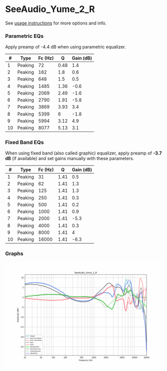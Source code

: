 # SeeAudio_Yume_2_R
See [usage instructions](https://github.com/jaakkopasanen/AutoEq#usage) for more options and info.

### Parametric EQs
Apply preamp of -4.4 dB when using parametric equalizer.

|   # | Type    |   Fc (Hz) |    Q |   Gain (dB) |
|-----|---------|-----------|------|-------------|
|   1 | Peaking |        72 | 0.48 |         1.4 |
|   2 | Peaking |       162 | 1.8  |         0.6 |
|   3 | Peaking |       648 | 1.5  |         0.5 |
|   4 | Peaking |      1485 | 1.36 |        -0.6 |
|   5 | Peaking |      2069 | 2.49 |        -1.6 |
|   6 | Peaking |      2790 | 1.91 |        -5.8 |
|   7 | Peaking |      3869 | 3.93 |         3.4 |
|   8 | Peaking |      5399 | 6    |        -1.8 |
|   9 | Peaking |      5994 | 3.12 |         4.9 |
|  10 | Peaking |      8077 | 5.13 |         3.1 |

### Fixed Band EQs
When using fixed band (also called graphic) equalizer, apply preamp of **-3.7 dB** (if available) and set gains manually with these parameters.

|   # | Type    |   Fc (Hz) |    Q |   Gain (dB) |
|-----|---------|-----------|------|-------------|
|   1 | Peaking |        31 | 1.41 |         0.5 |
|   2 | Peaking |        62 | 1.41 |         1.3 |
|   3 | Peaking |       125 | 1.41 |         1.3 |
|   4 | Peaking |       250 | 1.41 |         0.3 |
|   5 | Peaking |       500 | 1.41 |         0.2 |
|   6 | Peaking |      1000 | 1.41 |         0.9 |
|   7 | Peaking |      2000 | 1.41 |        -5.3 |
|   8 | Peaking |      4000 | 1.41 |         0.3 |
|   9 | Peaking |      8000 | 1.41 |         4   |
|  10 | Peaking |     16000 | 1.41 |        -6.3 |

### Graphs
![](./SeeAudio_Yume_2_R.png)
